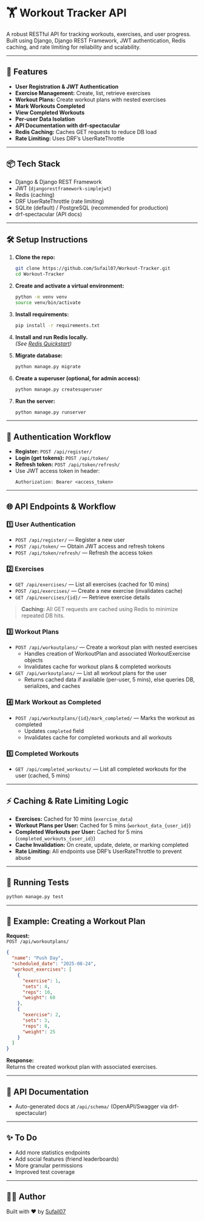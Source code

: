 # 🏋️ Workout Tracker API

A robust RESTful API for tracking workouts, exercises, and user progress. Built using Django, Django REST Framework, JWT authentication, Redis caching, and rate limiting for reliability and scalability.

---

## 🚀 Features

- **User Registration & JWT Authentication**
- **Exercise Management:** Create, list, retrieve exercises
- **Workout Plans:** Create workout plans with nested exercises
- **Mark Workouts Completed**
- **View Completed Workouts**
- **Per-user Data Isolation**
- **API Documentation with drf-spectacular**
- **Redis Caching:** Caches GET requests to reduce DB load
- **Rate Limiting:** Uses DRF’s UserRateThrottle

---

## 📦 Tech Stack

- Django & Django REST Framework
- JWT (`djangorestframework-simplejwt`)
- Redis (caching)
- DRF UserRateThrottle (rate limiting)
- SQLite (default) / PostgreSQL (recommended for production)
- drf-spectacular (API docs)

---

## 🛠️ Setup Instructions

1. **Clone the repo:**
   ```sh
   git clone https://github.com/Sufail07/Workout-Tracker.git
   cd Workout-Tracker
   ```

2. **Create and activate a virtual environment:**
   ```sh
   python -m venv venv
   source venv/bin/activate
   ```

3. **Install requirements:**
   ```sh
   pip install -r requirements.txt
   ```

4. **Install and run Redis locally.**  
   *(See [Redis Quickstart](https://redis.io/docs/getting-started/installation/))*

5. **Migrate database:**
   ```sh
   python manage.py migrate
   ```

6. **Create a superuser (optional, for admin access):**
   ```sh
   python manage.py createsuperuser
   ```

7. **Run the server:**
   ```sh
   python manage.py runserver
   ```

---

## 🔐 Authentication Workflow

- **Register:** `POST /api/register/`
- **Login (get tokens):** `POST /api/token/`
- **Refresh token:** `POST /api/token/refresh/`
- Use JWT access token in header:
  ```
  Authorization: Bearer <access_token>
  ```

---

## 🌐 API Endpoints & Workflow

### 1️⃣ User Authentication

- `POST /api/register/` — Register a new user
- `POST /api/token/` — Obtain JWT access and refresh tokens
- `POST /api/token/refresh/` — Refresh the access token

### 2️⃣ Exercises

- `GET /api/exercises/` — List all exercises (cached for 10 mins)
- `POST /api/exercises/` — Create a new exercise (invalidates cache)
- `GET /api/exercises/{id}/` — Retrieve exercise details

> **Caching:** All GET requests are cached using Redis to minimize repeated DB hits.

### 3️⃣ Workout Plans

- `POST /api/workoutplans/` — Create a workout plan with nested exercises  
   - Handles creation of WorkoutPlan and associated WorkoutExercise objects  
   - Invalidates cache for workout plans & completed workouts
- `GET /api/workoutplans/` — List all workout plans for the user  
   - Returns cached data if available (per-user, 5 mins), else queries DB, serializes, and caches

### 4️⃣ Mark Workout as Completed

- `POST /api/workoutplans/{id}/mark_completed/` — Marks the workout as completed  
   - Updates `completed` field  
   - Invalidates cache for completed workouts and all workouts

### 5️⃣ Completed Workouts

- `GET /api/completed_workouts/` — List all completed workouts for the user (cached, 5 mins)

---

## ⚡ Caching & Rate Limiting Logic

- **Exercises:** Cached for 10 mins (`exercise_data`)
- **Workout Plans per User:** Cached for 5 mins (`workout_data_{user_id}`)
- **Completed Workouts per User:** Cached for 5 mins (`completed_workouts_{user_id}`)
- **Cache Invalidation:** On create, update, delete, or marking completed
- **Rate Limiting:** All endpoints use DRF’s UserRateThrottle to prevent abuse

---

## 🧪 Running Tests

```sh
python manage.py test
```

---

## 📝 Example: Creating a Workout Plan

**Request:**  
`POST /api/workoutplans/`
```json
{
  "name": "Push Day",
  "scheduled_date": "2025-08-24",
  "workout_exercises": [
    {
      "exercise": 1,
      "sets": 4,
      "reps": 10,
      "weight": 60
    },
    {
      "exercise": 2,
      "sets": 3,
      "reps": 8,
      "weight": 25
    }
  ]
}
```

**Response:**  
Returns the created workout plan with associated exercises.

---

## 📖 API Documentation

- Auto-generated docs at `/api/schema/` (OpenAPI/Swagger via drf-spectacular)

---

## ✨ To Do

- Add more statistics endpoints
- Add social features (friend leaderboards)
- More granular permissions
- Improved test coverage

---

## 👨‍💻 Author

Built with ❤️ by [Sufail07](https://github.com/Sufail07)
